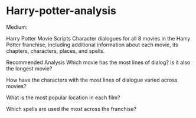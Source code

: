 # Harry-potter-analysis

Medium: 

Harry Potter Movie Scripts
Character dialogues for all 8 movies in the Harry Potter franchise, including additional information about each movie, its chapters, characters, places, and spells.

Recommended Analysis
Which movie has the most lines of dialog? Is it also the longest movie?

How have the characters with the most lines of dialogue varied across movies?

What is the most popular location in each film?

Which spells are used the most across the franchise?
